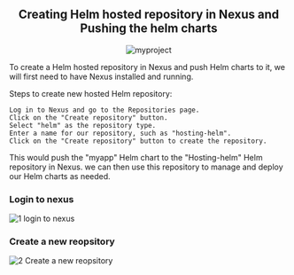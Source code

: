 <div align=center>
  
## Creating Helm hosted repository in Nexus and Pushing the helm charts

![myproject](https://user-images.githubusercontent.com/58173938/206852366-7b75e6b0-4367-4e0a-a903-0fcc0252c06a.png)
  
  </div>

To create a Helm hosted repository in Nexus and push Helm charts to it, we will first need to have Nexus installed and running. 
    
Steps to create new hosted Helm repository:

```
Log in to Nexus and go to the Repositories page.
Click on the "Create repository" button.
Select "helm" as the repository type.
Enter a name for our repository, such as "hosting-helm".
Click on the "Create repository" button to create the repository.
```
    
This would push the "myapp" Helm chart to the "Hosting-helm" Helm repository in Nexus. we can then use this repository to manage and deploy our Helm charts as needed.
    
### Login to nexus

![1 login to nexus](https://user-images.githubusercontent.com/58173938/206852590-6e0ba640-f3f8-451b-b82b-df12cf057382.png)

### Create a new reopsitory

![2 Create a new reopsitory](https://user-images.githubusercontent.com/58173938/206852617-620fbd78-63dc-488e-8d25-7d82df852ffd.png)

